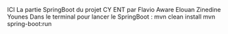 ICI La partie SpringBoot du projet CY ENT par Flavio Aware Elouan Zinedine Younes
Dans le terminal pour lancer le SpringBoot :
mvn clean install
mvn spring-boot:run
